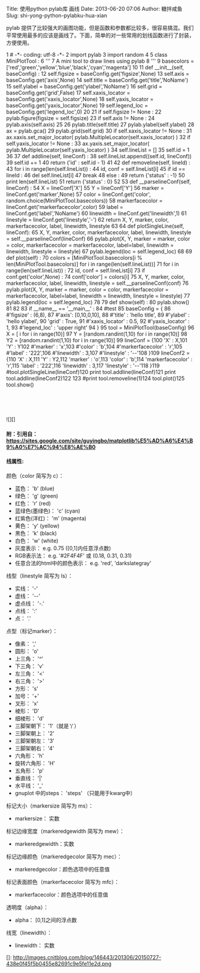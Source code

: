 Title: 使用python pylab库 画线
Date: 2013-06-20 07:06
Author: 糖拌咸鱼
Slug: shi-yong-python-pylabku-hua-xian

pylab
提供了比较强大的画图功能，但是函数和参数都比较多，很容易搞混。我们平常使用最多的应该是画线了。下面，简单的对一些常用的划线函数进行了封装，方便使用。

</p>

<div class="cnblogs_code">

</p>
<p>
      1 # -*- coding: utf-8 -*-  2 import pylab  3 import random  4   5 class MiniPlotTool :  6     '''  7     A mini tool to draw lines using pylab  8     '''  9     basecolors = ['red','green','yellow','blue','black','cyan','magenta'] 10  11     def __init__(self, baseConfig) : 12         self.figsize = baseConfig.get('figsize',None) 13         self.axis = baseConfig.get('axis',None) 14         self.title = baseConfig.get('title','NoName') 15         self.ylabel = baseConfig.get('ylabel','NoName') 16         self.grid = baseConfig.get('grid',False) 17         self.xaxis_locator = baseConfig.get('xaxis_locator',None) 18         self.yaxis_locator = baseConfig.get('yaxis_locator',None) 19         self.legend_loc = baseConfig.get('legend_loc',0) 20          21         if self.figsize != None : 22             pylab.figure(figsize = self.figsize) 23         if self.axis != None : 24             pylab.axis(self.axis) 25          26         pylab.title(self.title) 27         pylab.ylabel(self.ylabel) 28         ax = pylab.gca() 29         pylab.grid(self.grid) 30         if self.xaxis_locator != None : 31             ax.xaxis.set_major_locator( pylab.MultipleLocator(self.xaxis_locator) ) 32         if self.yaxis_locator != None : 33             ax.yaxis.set_major_locator( pylab.MultipleLocator(self.yaxis_locator) ) 34         self.lineList = [] 35         self.id = 1 36  37     def addline(self, lineConf) : 38         self.lineList.append((self.id, lineConf)) 39         self.id += 1 40         return {'id' : self.id - 1} 41  42     def removeline(self, lineId) : 43         for i in range(len(self.lineList)) : 44             id, conf = self.lineList[i] 45             if id == lineId : 46                 del self.lineList[i] 47                 break 48         else : 49             return {'status' : -1} 50         print len(self.lineList) 51         return {'status' : 0} 52  53     def __parselineConf(self, lineConf) : 54         X = lineConf['X'] 55         Y = lineConf['Y'] 56         marker = lineConf.get('marker',None) 57         color = lineConf.get('color', random.choice(MiniPlotTool.basecolors)) 58         markerfacecolor = lineConf.get('markerfacecolor',color) 59         label = lineConf.get('label','NoName') 60         linewidth = lineConf.get('linewidth',1) 61         linestyle = lineConf.get('linestyle','-') 62         return X, Y, marker, color, markerfacecolor, label, linewidth, linestyle 63  64     def plotSingleLine(self, lineConf): 65         X, Y, marker, color, markerfacecolor, label, linewidth, linestyle = self.__parselineConf(lineConf) 66         pylab.plot(X, Y, marker = marker, color = color, markerfacecolor = markerfacecolor, label=label, linewidth = linewidth, linestyle = linestyle) 67         pylab.legend(loc = self.legend_loc) 68  69     def plot(self) : 70         colors = [MiniPlotTool.basecolors[i % len(MiniPlotTool.basecolors)] for i in range(len(self.lineList))] 71         for i in range(len(self.lineList)) : 72             id, conf = self.lineList[i] 73             if conf.get('color',None) : 74                 conf['color'] = colors[i] 75             X, Y, marker, color, markerfacecolor, label, linewidth, linestyle = self.__parselineConf(conf) 76             pylab.plot(X, Y, marker = marker, color = color, markerfacecolor = markerfacecolor, label=label, linewidth = linewidth, linestyle = linestyle) 77         pylab.legend(loc = self.legend_loc) 78  79     def show(self) : 80         pylab.show() 81  82          83 if __name__ == '__main__' : 84     #test 85     baseConfig = { 86         #'figsize' : (6,8), 87         #'axis': [0,10,0,10], 88         #'title' : 'hello title', 89         #'ylabel' : 'hello ylabel', 90         'grid' : True, 91         #'xaxis_locator' : 0.5, 92         #'yaxis_locator' : 1, 93         #'legend_loc' : 'upper right' 94     } 95     tool = MiniPlotTool(baseConfig) 96     X = [ i for i in range(10)] 97     Y = [random.randint(1,10) for i in range(10)] 98     Y2 = [random.randint(1,10) for i in range(10)] 99     lineConf = {100         'X' : X,101         'Y' : Y102         #'marker' : 'x',103         #'color' : 'b',104         #'markerfacecolor' : 'r',105         #'label' : '222',106         #'linewidth' : 3,107         #'linestyle' : '--'108     }109     lineConf2 = {110         'X' : X,111         'Y' : Y2,112         'marker' : 'o',113         'color' : 'b',114         'markerfacecolor' : 'r',115         'label' : '222',116         'linewidth' : 3,117         'linestyle' : '--'118     }119     #tool.plotSingleLine(lineConf)120     print tool.addline(lineConf)121     print tool.addline(lineConf2)122 123     #print tool.removeline(1)124     tool.plot()125     tool.show()

</p>
<p>

</div>

</p>

 

</p>

 

</p>

![][] 

</p>

#### 附：引用自：https://sites.google.com/site/guyingbo/matplotlib%E5%AD%A6%E4%B9%A0%E7%AC%94%E8%AE%B0

</p>

#### 线属性:

</p>

颜色（color 简写为 c）：

</p>

-   蓝色： 'b' (blue)
-   绿色： 'g' (green)
-   红色： 'r' (red)
-   蓝绿色(墨绿色)： 'c' (cyan)
-   红紫色(洋红)： 'm' (magenta)
-   黄色： 'y' (yellow)
-   黑色： 'k' (black)
-   白色： 'w' (white)
-   灰度表示： e.g. 0.75 ([0,1]内任意浮点数)
-   RGB表示法： e.g. '\#2F4F4F' 或 (0.18, 0.31, 0.31)
-   任意合法的html中的颜色表示： e.g. 'red', 'darkslategray'

</p>

线型（linestyle 简写为 ls）：

</p>

-   实线： '-'
-   虚线： '--'
-   虚点线： '-.'
-   点线： ':'
-   点： '.' 

</p>

点型（标记marker）：

</p>

-   像素： ','
-   圆形： 'o'
-   上三角： '\^'
-   下三角： 'v'
-   左三角： '\<'
-   右三角： '\>'
-   方形： 's'
-   加号： '+' 
-   叉形： 'x'
-   棱形： 'D'
-   细棱形： 'd'
-   三脚架朝下： '1'（就是丫）
-   三脚架朝上： '2'
-   三脚架朝左： '3'
-   三脚架朝右： '4'
-   六角形： 'h'
-   旋转六角形： 'H'
-   五角形： 'p'
-   垂直线： '|'
-   水平线： '\_'
-   gnuplot 中的steps： 'steps' （只能用于kwarg中）

</p>

标记大小（markersize 简写为 ms）： 

</p>

-   markersize： 实数 

</p>

标记边缘宽度（markeredgewidth 简写为 mew）：

</p>

-   markeredgewidth：实数

</p>

标记边缘颜色（markeredgecolor 简写为 mec）：

</p>

-   markeredgecolor：颜色选项中的任意值

</p>

标记表面颜色（markerfacecolor 简写为 mfc）：

</p>

-   markerfacecolor：颜色选项中的任意值

</p>

透明度（alpha）：

</p>

-   alpha： [0,1]之间的浮点数

</p>

线宽（linewidth）：

</p>

-   linewidth： 实数

</p>

  []: http://images.cnitblog.com/blog/146443/201306/20150727-438e0f45f5b0455e82691c9e5fe11e2d.png
